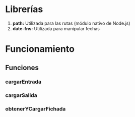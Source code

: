 # Librerías

1. **path:** Utilizada para las rutas (módulo nativo de Node.js)
2. **date-fns:** Utilizada para manipular fechas

# Funcionamiento
[](../_media/js_examples/fichadas/controller.txt ':include :type=code javascript')

## Funciones
### cargarEntrada
[](../_media/js_examples/fichadas/cargarEntrada.txt ':include :type=code javascript')
### cargarSalida
[](../_media/js_examples/fichadas/cargarSalida.txt ':include :type=code javascript')
### obtenerYCargarFichada
[](../_media/js_examples/fichadas/obtenerYCargarFichadas.txt ':include :type=code javascript')